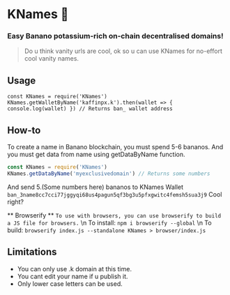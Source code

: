 # KNames 🙈
### Easy Banano potassium-rich on-chain decentralised domains!

> Do u think vanity urls are cool, ok so u can use KNames for no-effort cool vanity names.

## Usage
```JS
const KNames = require('KNames')
KNames.getWalletByName('kaffinpx.k').then(wallet => { console.log(wallet) }) // Returns ban_ wallet address
```

## How-to
To create a name in Banano blockchain, you must spend 5-6 bananos.
And you must get data from name using getDataByName function.

```js
const KNames = require('KNames')
KNames.getDataByName('myexclusivedomain') // Returns some numbers
```
And send 5.(Some numbers here) bananos to KNames Wallet `ban_3name8cc7cci77jggyqi68us4pagun5qf3bg3u5pfxgwitc4femsh5sua3j9`
Cool right?

** Browserify **
`To use with browsers, you can use browserify to build a JS file for browsers.` \n
To install: `npm i browserify --global` \n
To build: `browserify index.js --standalone KNames > browser/index.js`

## Limitations
* You can only use .k domain at this time.
* You cant edit your name if u publish it.
* Only lower case letters can be used.